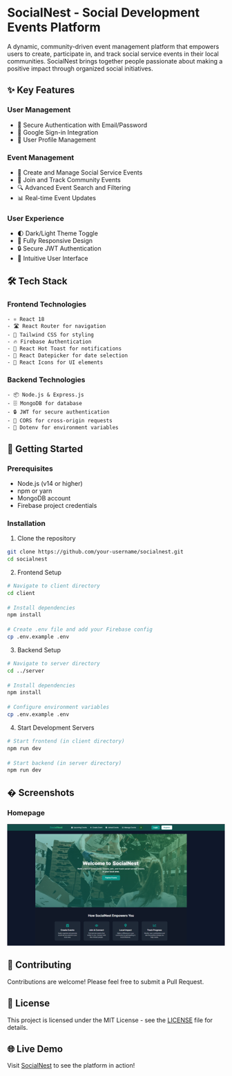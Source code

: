 # SocialNest - Social Development Events Platform

A dynamic, community-driven event management platform that empowers users to create, participate in, and track social service events in their local communities. SocialNest brings together people passionate about making a positive impact through organized social initiatives.

## ✨ Key Features

### User Management
- 🔐 Secure Authentication with Email/Password
- 🔑 Google Sign-in Integration
- 👤 User Profile Management

### Event Management
- 📅 Create and Manage Social Service Events
- 🤝 Join and Track Community Events
- 🔍 Advanced Event Search and Filtering
- 📊 Real-time Event Updates

### User Experience
- 🌓 Dark/Light Theme Toggle
- 📱 Fully Responsive Design
- 🔒 Secure JWT Authentication
- 🎯 Intuitive User Interface

## 🛠️ Tech Stack

### Frontend Technologies
```
- ⚛️ React 18
- 🛣️ React Router for navigation
- 🎨 Tailwind CSS for styling
- 🔥 Firebase Authentication
- 🍞 React Hot Toast for notifications
- 📅 React Datepicker for date selection
- 💅 React Icons for UI elements
```

### Backend Technologies
```
- 📦 Node.js & Express.js
- 🗄️ MongoDB for database
- 🔒 JWT for secure authentication
- 🔄 CORS for cross-origin requests
- 🔐 Dotenv for environment variables
```

## 🚀 Getting Started

### Prerequisites
- Node.js (v14 or higher)
- npm or yarn
- MongoDB account
- Firebase project credentials

### Installation

1. Clone the repository
```bash
git clone https://github.com/your-username/socialnest.git
cd socialnest
```

2. Frontend Setup
```bash
# Navigate to client directory
cd client

# Install dependencies
npm install

# Create .env file and add your Firebase config
cp .env.example .env
```

3. Backend Setup
```bash
# Navigate to server directory
cd ../server

# Install dependencies
npm install

# Configure environment variables
cp .env.example .env
```

4. Start Development Servers
```bash
# Start frontend (in client directory)
npm run dev

# Start backend (in server directory)
npm run dev
```

## � Screenshots

### Homepage
![SocialNest Homepage](./src/assets/SocialNest.png)

## 🤝 Contributing

Contributions are welcome! Please feel free to submit a Pull Request.

## 📝 License

This project is licensed under the MIT License - see the [LICENSE](LICENSE) file for details.

## 🌐 Live Demo

Visit [SocialNest](https://sociial-nest.netlify.app/) to see the platform in action!
